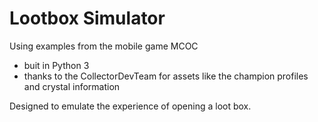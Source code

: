 # Lootbox Simulator
Using examples from the mobile game MCOC
- buit in Python 3
- thanks to the CollectorDevTeam for assets like the champion profiles and crystal information

Designed to emulate the experience of opening a loot box.